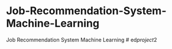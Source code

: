 # Job-Recommendation-System-Machine-Learning
Job Recommendation System Machine Learning
#   e d _ p r o j e c t _ 2  
 